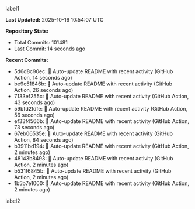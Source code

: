 
label1 
<!-- ACTIVITY_START -->
**Last Updated:** 2025-10-16 10:54:07 UTC

**Repository Stats:**
- Total Commits: 101481
- Last Commit: 14 seconds ago

**Recent Commits:**
- 5d6d8c90ec: 🤖 Auto-update README with recent activity (GitHub Action, 14 seconds ago)
- be9c51846b: 🤖 Auto-update README with recent activity (GitHub Action, 26 seconds ago)
- 7133ef255c: 🤖 Auto-update README with recent activity (GitHub Action, 43 seconds ago)
- 59bfd2fdfe: 🤖 Auto-update README with recent activity (GitHub Action, 56 seconds ago)
- ef33f4566b: 🤖 Auto-update README with recent activity (GitHub Action, 73 seconds ago)
- 67eb06535e: 🤖 Auto-update README with recent activity (GitHub Action, 84 seconds ago)
- b3911bd194: 🤖 Auto-update README with recent activity (GitHub Action, 2 minutes ago)
- 48143b8493: 🤖 Auto-update README with recent activity (GitHub Action, 2 minutes ago)
- b531f6845b: 🤖 Auto-update README with recent activity (GitHub Action, 2 minutes ago)
- 1b5b7e1000: 🤖 Auto-update README with recent activity (GitHub Action, 2 minutes ago)
<!-- ACTIVITY_END -->

label2
